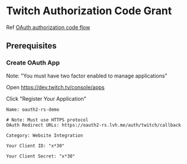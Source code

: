 # Twitch Authorization Code Grant

Ref [OAuth authorization code flow](https://dev.twitch.tv/docs/authentication/getting-tokens-oauth/#oauth-authorization-code-flow)

## Prerequisites

### Create OAuth App

Note: "You must have two factor enabled to manage applications"

Open https://dev.twitch.tv/console/apps

Click "Register Your Application"

```
Name: oauth2-rs-demo

# Note: Must use HTTPS protocol
OAuth Redirect URLs: https://oauth2-rs.lvh.me/auth/twitch/callback

Category: Website Integration
```

```
Your Client ID: "x*30"

Your Client Secret: "x*30"
```
